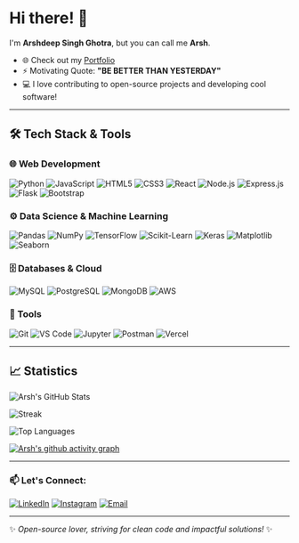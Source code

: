 # Hi there! 👋

I'm **Arshdeep Singh Ghotra**, but you can call me **Arsh**.

- 🌐 Check out my [Portfolio](https://idk-arsh.github.io/portfolio/)
- ⚡ Motivating Quote: **"BE BETTER THAN YESTERDAY"**
- 💻 I love contributing to open-source projects and developing cool software!

---

## 🛠️ Tech Stack & Tools

### 🌐 Web Development
![Python](https://img.shields.io/badge/Python-3776AB?style=for-the-badge&logo=python&logoColor=white)
![JavaScript](https://img.shields.io/badge/JavaScript-F7DF1E?style=for-the-badge&logo=javascript&logoColor=black)
![HTML5](https://img.shields.io/badge/HTML5-E34F26?style=for-the-badge&logo=html5&logoColor=white)
![CSS3](https://img.shields.io/badge/CSS3-1572B6?style=for-the-badge&logo=css3&logoColor=white)
![React](https://img.shields.io/badge/React-61DAFB?style=for-the-badge&logo=react&logoColor=black)
![Node.js](https://img.shields.io/badge/Node.js-339933?style=for-the-badge&logo=node.js&logoColor=white)
![Express.js](https://img.shields.io/badge/Express.js-000000?style=for-the-badge&logo=express&logoColor=white)
![Flask](https://img.shields.io/badge/Flask-000000?style=for-the-badge&logo=flask&logoColor=white)
![Bootstrap](https://img.shields.io/badge/Bootstrap-563D7C?style=for-the-badge&logo=bootstrap&logoColor=white)

### ⚙️ Data Science & Machine Learning
![Pandas](https://img.shields.io/badge/Pandas-150458?style=for-the-badge&logo=pandas&logoColor=white)
![NumPy](https://img.shields.io/badge/NumPy-013243?style=for-the-badge&logo=numpy&logoColor=white)
![TensorFlow](https://img.shields.io/badge/TensorFlow-FF6F00?style=for-the-badge&logo=tensorflow&logoColor=white)
![Scikit-Learn](https://img.shields.io/badge/Scikit--Learn-F7931E?style=for-the-badge&logo=scikit-learn&logoColor=white)
![Keras](https://img.shields.io/badge/Keras-D00000?style=for-the-badge&logo=keras&logoColor=white)
![Matplotlib](https://img.shields.io/badge/Matplotlib-3776AB?style=for-the-badge&logo=matplotlib&logoColor=white)
![Seaborn](https://img.shields.io/badge/Seaborn-3776AB?style=for-the-badge&logo=python&logoColor=white)

### 🗄️ Databases & Cloud
![MySQL](https://img.shields.io/badge/MySQL-4479A1?style=for-the-badge&logo=mysql&logoColor=white)
![PostgreSQL](https://img.shields.io/badge/PostgreSQL-336791?style=for-the-badge&logo=postgresql&logoColor=white)
![MongoDB](https://img.shields.io/badge/MongoDB-47A248?style=for-the-badge&logo=mongodb&logoColor=white)
![AWS](https://img.shields.io/badge/AWS-232F3E?style=for-the-badge&logo=amazon-aws&logoColor=white)

### 🔧 Tools
![Git](https://img.shields.io/badge/Git-F05032?style=for-the-badge&logo=git&logoColor=white)
![VS Code](https://img.shields.io/badge/VS%20Code-007ACC?style=for-the-badge&logo=visual-studio-code&logoColor=white)
![Jupyter](https://img.shields.io/badge/Jupyter-F37626?style=for-the-badge&logo=jupyter&logoColor=white)
![Postman](https://img.shields.io/badge/Postman-FF6C37?style=for-the-badge&logo=postman&logoColor=white)
![Vercel](https://img.shields.io/badge/Vercel-000000?style=for-the-badge&logo=vercel&logoColor=white)

---

## 📈 Statistics


![Arsh's GitHub Stats](https://github-readme-stats.vercel.app/api?username=idk-arsh&show_icons=true&theme=radical)


![Streak](https://github-readme-streak-stats.herokuapp.com/?user=idk-arsh&theme=radical)


![Top Languages](https://github-readme-stats.vercel.app/api/top-langs/?username=idk-arsh&layout=compact&theme=radical)


[![Arsh's github activity graph](https://github-readme-activity-graph.vercel.app/graph?username=idk-arsh&theme=github-comapct&hide_border=true)](https://github.com/idk-arsh/github-readme-activity-graph)

---

### 📫 Let's Connect:

[![LinkedIn](https://img.shields.io/badge/LinkedIn-blue?style=for-the-badge)](https://www.linkedin.com/in/udkash/)
[![Instagram](https://img.shields.io/badge/Instagram-E4405F?style=for-the-badge&logo=instagram&logoColor=white)](https://www.instagram.com/udk_arsh)
[![Email](https://img.shields.io/badge/Email-red?style=for-the-badge)](mailto:arsh9745774@gmail.com)

---

✨ *Open-source lover, striving for clean code and impactful solutions!* ✨
